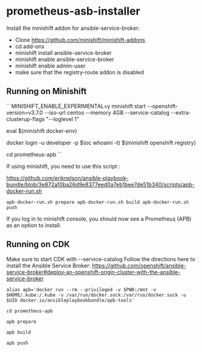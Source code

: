 # prometheus-asb-installer

Install the minishift addon for ansible-service-broker: 
- Clone https://github.com/minishift/minishift-addons
- cd add-ons
- minishift install ansible-service-broker
- minishift enable ansible-service-broker
- minishift enable admin-user
- make sure that the registry-route addon is disabled


## Running on Minishift

``
MINISHIFT_ENABLE_EXPERIMENTAL=y minishift start --openshift-version=v3.7.0 --iso-url centos --memory 4GB --service-catalog --extra-clusterup-flags "--loglevel 1"

eval $(minishift docker-env)

docker login -u developer -p $(oc whoami -t) $(minishift openshift registry)

cd prometheus-apb
``

If using minishift, you need to use this script :

https://github.com/eriknelson/ansible-playbook-bundle/blob/3e872a10ba26d9e8377eed0a7eb1bee7de51b340/scripts/apb-docker-run.sh

``
apb-docker-run.sh prepare
apb-docker-run.sh build
apb-docker-run.sh push
``

If you log in to minishift console, you should now see a Prometheus (APB) as an option to install.


## Running on CDK

Make sure to start CDK with --service-catalog
Follow the directions here to install the Ansible Service Broker:
https://github.com/openshift/ansible-service-broker#deploy-an-openshift-origin-cluster-with-the-ansible-service-broker

``
alias apb='docker run --rm --privileged -v $PWD:/mnt -v $HOME/.kube:/.kube -v /var/run/docker.sock:/var/run/docker.sock -u $UID docker.io/ansibleplaybookbundle/apb-tools'
``

``
cd prometheus-apb
``

``
apb prepare
``

``
apb build
``

``
apb push
``

